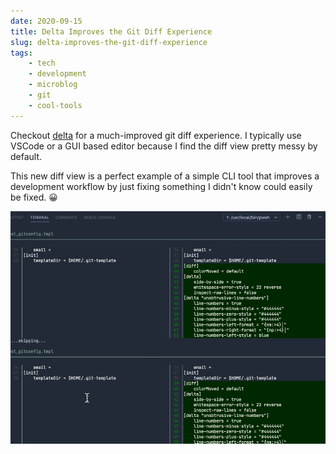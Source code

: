 ```yaml
---
date: 2020-09-15
title: Delta Improves the Git Diff Experience
slug: delta-improves-the-git-diff-experience
tags:
    - tech
    - development
    - microblog
    - git
    - cool-tools
---
```


Checkout [delta](https://github.com/dandavison/delta) for a much-improved git diff experience.
I typically use VSCode or a GUI based editor because I find the diff view pretty messy by default.

This new diff view is a perfect example of a simple CLI tool that improves a development workflow by just fixing something I didn't know could easily be fixed. 😀

![delta diff viewer](images/2020-09-15-git-delta.png)
